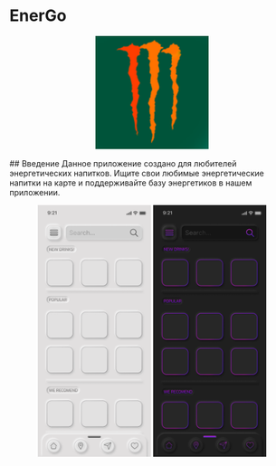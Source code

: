 # EnerGo
<p align="center">
  <img width="200" src="https://github.com/hardw3q/EnerGo/blob/master/android/app/src/main/res/mipmap-xxhdpi/ic_launcher.png" alt="Application Logo">
</p>
## Введение
Данное приложение создано для любителей энергетических напитков. Ищите свои любимые энергетические напитки на карте и поддерживайте базу энергетиков в нашем приложении.
<p align="center">
  <img width="200" src="https://github.com/hardw3q/EnerGo/blob/master/applicationpreviews/GeneralScreenLight2.png" alt="Application Preview">
  <img width="200" src="https://github.com/hardw3q/EnerGo/blob/master/applicationpreviews/GeneralScreen2.png" alt="Application Preview">
</p>
